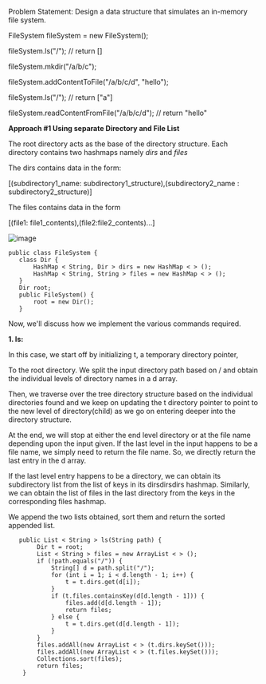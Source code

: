 Problem Statement: Design a data structure that simulates an in-memory file system.

FileSystem fileSystem = new FileSystem();

fileSystem.ls("/");                                // return []

fileSystem.mkdir("/a/b/c");

fileSystem.addContentToFile("/a/b/c/d", "hello");

fileSystem.ls("/");                              // return ["a"]

fileSystem.readContentFromFile("/a/b/c/d");      // return "hello"


**Approach #1 Using separate Directory and File List** 

The root directory acts as the base of the directory structure. Each directory contains two hashmaps namely *dirs* and *files* 

The dirs contains data in the form:

 [(subdirectory1_name: subdirectory1_structure),(subdirectory2_name : subdirectory2_structure)]

 The files contains data in the form

 [(file1: file1_contents),(file2:file2_contents)...]


 ![image](https://github.com/gkumarcoder/low-level-design-coding/assets/25560217/6def7208-d7b2-4fdb-a76f-955b5d10519c)

 ```
public class FileSystem {
    class Dir {
        HashMap < String, Dir > dirs = new HashMap < > ();
        HashMap < String, String > files = new HashMap < > ();
    }
    Dir root;
    public FileSystem() {
        root = new Dir();
    }
```

 Now, we'll discuss how we implement the various commands required.


**1. ls:** 

In this case, we start off by initializing t, a temporary directory pointer, 

To the root directory. We split the input directory path based on / and obtain the individual levels of directory names in a d array. 

Then, we traverse over the tree directory structure based on the individual directories found and we keep on updating the t directory pointer to point to the new level of directory(child) as we go on entering deeper into the directory structure. 


At the end, we will stop at either the end level directory or at the file name depending upon the input given. If the last level in the input happens to be a file name, we simply need to return the file name. So, we directly return the last entry in the d array. 

If the last level entry happens to be a directory, we can obtain its subdirectory list from the list of keys in its dirsdirsdirs hashmap. Similarly, we can obtain the list of files in the last directory from the keys in the corresponding files hashmap. 

We append the two lists obtained, sort them and return the sorted appended list.

```
   public List < String > ls(String path) {
        Dir t = root;
        List < String > files = new ArrayList < > ();
        if (!path.equals("/")) {
            String[] d = path.split("/");
            for (int i = 1; i < d.length - 1; i++) {
                t = t.dirs.get(d[i]);
            }
            if (t.files.containsKey(d[d.length - 1])) {
                files.add(d[d.length - 1]);
                return files;
            } else {
                t = t.dirs.get(d[d.length - 1]);
            }
        }
        files.addAll(new ArrayList < > (t.dirs.keySet()));
        files.addAll(new ArrayList < > (t.files.keySet()));
        Collections.sort(files);
        return files;
    }
```

